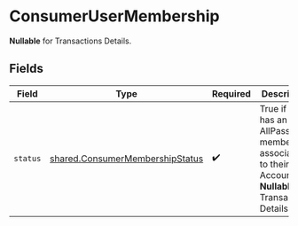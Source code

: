 # ConsumerUserMembership

**Nullable** for Transactions Details.



## Fields

| Field                                                                                                           | Type                                                                                                            | Required                                                                                                        | Description                                                                                                     |
| --------------------------------------------------------------------------------------------------------------- | --------------------------------------------------------------------------------------------------------------- | --------------------------------------------------------------------------------------------------------------- | --------------------------------------------------------------------------------------------------------------- |
| `status`                                                                                                        | [shared.ConsumerMembershipStatus](../../../sdk/models/shared/consumermembershipstatus.md)                       | :heavy_check_mark:                                                                                              | True if user has an AllPass membership associated to their Bolt Account. **Nullable** for Transactions Details. |